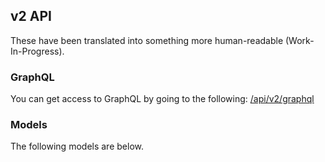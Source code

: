 ## v2 API
    
These have been translated into something more human-readable (Work-In-Progress).
    
### GraphQL

You can get access to GraphQL by going to the following: [/api/v2/graphql](/api/v2/graphql)
    
### Models

The following models are below.
